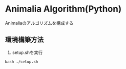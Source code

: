 # Animalia Algorithm(Python)

Animaliaのアルゴリズムを構成する


## 環境構築方法
1. setup.shを実行
```
bash ./setup.sh
```
